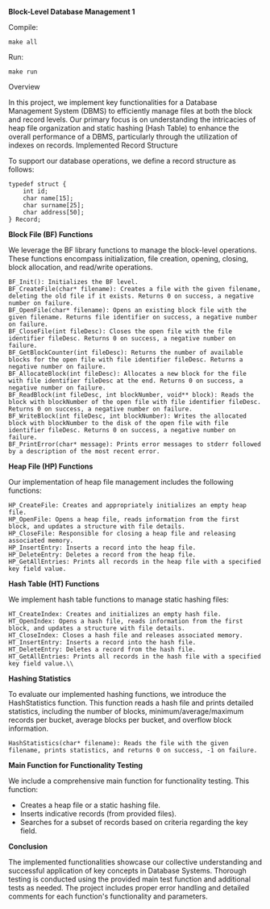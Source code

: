 **Block-Level Database Management 1**

Compile:

    make all

Run:
    
    make run


Overview

In this project, we implement key functionalities for a Database Management System (DBMS) to efficiently manage files at both the block and record levels. Our primary focus is on understanding the intricacies of heap file organization and static hashing (Hash Table) to enhance the overall performance of a DBMS, particularly through the utilization of indexes on records.
Implemented Record Structure

To support our database operations, we define a record structure as follows:

    typedef struct {
        int id;
        char name[15];
        char surname[25];
        char address[50];
    } Record;

**Block File (BF) Functions**

We leverage the BF library functions to manage the block-level operations. These functions encompass initialization, file creation, opening, closing, block allocation, and read/write operations. 

    BF_Init(): Initializes the BF level.
    BF_CreateFile(char* filename): Creates a file with the given filename, deleting the old file if it exists. Returns 0 on success, a negative number on failure.
    BF_OpenFile(char* filename): Opens an existing block file with the given filename. Returns file identifier on success, a negative number on failure.
    BF_CloseFile(int fileDesc): Closes the open file with the file identifier fileDesc. Returns 0 on success, a negative number on failure.
    BF_GetBlockCounter(int fileDesc): Returns the number of available blocks for the open file with file identifier fileDesc. Returns a negative number on failure.
    BF_AllocateBlock(int fileDesc): Allocates a new block for the file with file identifier fileDesc at the end. Returns 0 on success, a negative number on failure.
    BF_ReadBlock(int fileDesc, int blockNumber, void** block): Reads the block with blockNumber of the open file with file identifier fileDesc. Returns 0 on success, a negative number on failure.
    BF_WriteBlock(int fileDesc, int blockNumber): Writes the allocated block with blockNumber to the disk of the open file with file identifier fileDesc. Returns 0 on success, a negative number on failure.
    BF_PrintError(char* message): Prints error messages to stderr followed by a description of the most recent error.

**Heap File (HP) Functions**

Our implementation of heap file management includes the following functions:

    HP_CreateFile: Creates and appropriately initializes an empty heap file.
    HP_OpenFile: Opens a heap file, reads information from the first block, and updates a structure with file details.
    HP_CloseFile: Responsible for closing a heap file and releasing associated memory.
    HP_InsertEntry: Inserts a record into the heap file.
    HP_DeleteEntry: Deletes a record from the heap file.
    HP_GetAllEntries: Prints all records in the heap file with a specified key field value.

**Hash Table (HT) Functions**



We implement hash table functions to manage static hashing files:

    HT_CreateIndex: Creates and initializes an empty hash file.
    HT_OpenIndex: Opens a hash file, reads information from the first block, and updates a structure with file details.
    HT_CloseIndex: Closes a hash file and releases associated memory.
    HT_InsertEntry: Inserts a record into the hash file.
    HT_DeleteEntry: Deletes a record from the hash file.
    HT_GetAllEntries: Prints all records in the hash file with a specified key field value.\\

**Hashing Statistics**

To evaluate our implemented hashing functions, we introduce the HashStatistics function. This function reads a hash file and prints detailed statistics, including the number of blocks, minimum/average/maximum records per bucket, average blocks per bucket, and overflow block information.

    HashStatistics(char* filename): Reads the file with the given filename, prints statistics, and returns 0 on success, -1 on failure.

**Main Function for Functionality Testing**

We include a comprehensive main function for functionality testing. This function:
* Creates a heap file or a static hashing file.
* Inserts indicative records (from provided files).
* Searches for a subset of records based on criteria regarding the key field.


**Conclusion**

The implemented functionalities showcase our collective understanding and successful application of key concepts in Database Systems. Thorough testing is conducted using the provided main test function and additional tests as needed. The project includes proper error handling and detailed comments for each function's functionality and parameters.


